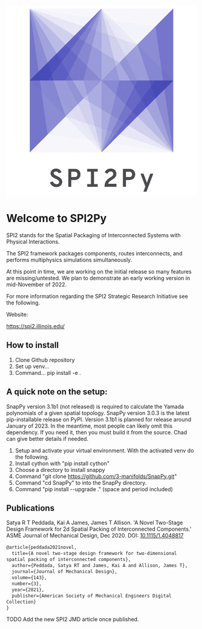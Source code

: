 

![](logo.png)

# Welcome to SPI2Py

SPI2 stands for the Spatial Packaging of Interconnected Systems with Physical Interactions.

The SPI2 framework packages components, routes interconnects, and performs multiphysics simulations simultaneously.

At this point in time, we are working on the initial release so many features are missing/untested. We plan to 
demonstrate an early working version in mid-November of 2022.

For more information regarding the SPI2 Strategic Research Initiative see the following.

Website: 

https://spi2.illinois.edu/

## How to install
1. Clone Github repository
2. Set up venv...
3. Command...
    pip install -e .


## A quick note on the setup:

SnapPy version 3.1b1 (not released) is required to calculate the Yamada polynomials of a given spatial topology. 
SnapPy version 3.0.3 is the latest pip-installable release on PyPI. Version 3.1b1 is planned for release around January
of 2023. In the meantime, most people can likely omit this dependency. If you need it, then you must build it from the 
source. Chad can give better details if needed.
1. Setup and activate your virtual environment. With the activated venv do the following.
2. Install cython with "pip install cython"
3. Choose a directory to install snappy
4. Command "git clone https://github.com/3-manifolds/SnapPy.git"
5. Command "cd SnapPy" to into the SnapPy directory.
6. Command "pip install --upgrade ." (space and period included)

## Publications

Satya R T Peddada, Kai A James, James T Allison. 
'A Novel Two-Stage Design Framework for 2d Spatial Packing of Interconnected Components.' 
ASME Journal of Mechanical Design, Dec 2020.
DOI: [10.1115/1.4048817](https://dx.doi.org/10.1115/1.4048817)
```
@article{peddada2021novel,
  title={A novel two-stage design framework for two-dimensional spatial packing of interconnected components},
  author={Peddada, Satya RT and James, Kai A and Allison, James T},
  journal={Journal of Mechanical Design},
  volume={143},
  number={3},
  year={2021},
  publisher={American Society of Mechanical Engineers Digital Collection}
}
```

TODO Add the new SPI2 JMD article once published.
